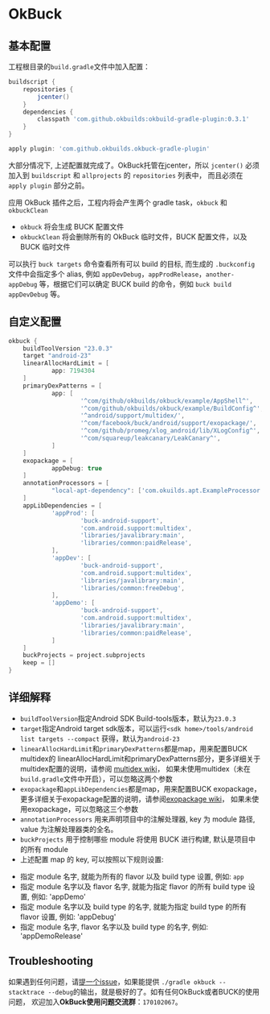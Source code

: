 # OkBuck

## 基本配置
工程根目录的`build.gradle`文件中加入配置：

```gradle
buildscript {
    repositories {
        jcenter()
    }
    dependencies {
        classpath 'com.github.okbuilds:okbuild-gradle-plugin:0.3.1'
    }
}

apply plugin: 'com.github.okbuilds.okbuck-gradle-plugin'
```

大部分情况下, 上述配置就完成了。OkBuck托管在jcenter，所以 `jcenter()` 
必须加入到 `buildscript` 和 `allprojects` 的 `repositories` 列表中，
而且必须在 `apply plugin` 部分之前。

应用 OkBuck 插件之后，工程内将会产生两个 gradle task，`okbuck` 和 `okbuckClean`

+  `okbuck` 将会生成 BUCK 配置文件
+  `okbuckClean` 将会删除所有的 OkBuck 临时文件，BUCK 配置文件，以及 BUCK 临时文件

可以执行 `buck targets` 命令查看所有可以 build 的目标, 而生成的 `.buckconfig` 
文件中会指定多个 alias, 例如 `appDevDebug`，`appProdRelease`，`another-appDebug`
等，根据它们可以确定 BUCK build 的命令，例如 `buck build appDevDebug` 等。

## 自定义配置
```gradle
okbuck {
    buildToolVersion "23.0.3"
    target "android-23"
    linearAllocHardLimit = [
            app: 7194304
    ]
    primaryDexPatterns = [
            app: [
                    '^com/github/okbuilds/okbuck/example/AppShell^',
                    '^com/github/okbuilds/okbuck/example/BuildConfig^',
                    '^android/support/multidex/',
                    '^com/facebook/buck/android/support/exopackage/',
                    '^com/github/promeg/xlog_android/lib/XLogConfig^',
                    '^com/squareup/leakcanary/LeakCanary^',
            ]
    ]
    exopackage = [
            appDebug: true
    ]
    annotationProcessors = [
            "local-apt-dependency": ['com.okuilds.apt.ExampleProcessor']
    ]
    appLibDependencies = [
            'appProd': [
                    'buck-android-support',
                    'com.android.support:multidex',
                    'libraries/javalibrary:main',
                    'libraries/common:paidRelease',
            ],
            'appDev': [
                    'buck-android-support',
                    'com.android.support:multidex',
                    'libraries/javalibrary:main',
                    'libraries/common:freeDebug',
            ],
            'appDemo': [
                    'buck-android-support',
                    'com.android.support:multidex',
                    'libraries/javalibrary:main',
                    'libraries/common:paidRelease',
            ]
    ]
    buckProjects = project.subprojects
    keep = []
}
```

## 详细解释
+  `buildToolVersion`指定Android SDK Build-tools版本，默认为`23.0.3`
+  `target`指定Android target sdk版本，可以运行`<sdk home>/tools/android list targets --compact`
获得，默认为`android-23`
+  `linearAllocHardLimit`和`primaryDexPatterns`都是map，用来配置BUCK multidex的
linearAllocHardLimit和primaryDexPatterns部分，更多详细关于multidex配置的说明，请参阅
[multidex wiki](https://github.com/Piasy/OkBuck/wiki/Multidex-Configuration-Guide)，
如果未使用multidex（未在`build.gradle`文件中开启），可以忽略这两个参数
+  `exopackage`和`appLibDependencies`都是map，用来配置BUCK exopackage，
更多详细关于exopackage配置的说明，请参阅[exopackage wiki](https://github.com/Piasy/OkBuck/wiki/Exopackage-Configuration-Guide)，
如果未使用exopackage，可以忽略这三个参数
+ `annotationProcessors` 用来声明项目中的注解处理器, key 为 module 路径, value 为注解处理器类的全名。
+  `buckProjects` 用于控制哪些 module 将使用 BUCK 进行构建, 默认是项目中的所有 module
+ 上述配置 map 的 key, 可以按照以下规则设置:  
 - 指定 module 名字, 就能为所有的 flavor 以及 build type 设置, 例如: `app`
 - 指定 module 名字以及 flavor 名字, 就能为指定 flavor 的所有 build type 设置, 例如: 'appDemo'
 - 指定 module 名字以及 build type 的名字, 就能为指定 build type 的所有 flavor 设置, 例如: 'appDebug'
 - 指定 module 名字, flavor 名字以及 build type 的名字, 例如: 'appDemoRelease'

## Troubleshooting
如果遇到任何问题，请[提一个issue](https://github.com/Piasy/OkBuck/issues/new)，如果能提供
`./gradle okbuck --stacktrace --debug`的输出，就是极好的了。如有任何OkBuck或者BUCK的使用问题，
欢迎加入**OkBuck使用问题交流群**：`170102067`。
